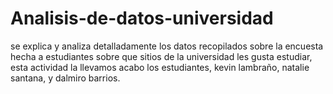 # Analisis-de-datos-universidad
se explica y analiza  detalladamente los datos recopilados sobre la encuesta hecha a estudiantes sobre que sitios de la universidad les gusta estudiar, esta actividad la llevamos acabo los estudiantes, kevin lambraño, natalie santana, y dalmiro barrios.
